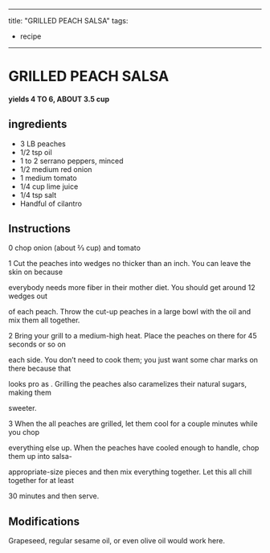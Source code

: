 
---
title: "GRILLED PEACH SALSA"
tags:
  - recipe
---
# GRILLED PEACH SALSA



#### yields  4 TO 6, ABOUT 3.5 cup


## ingredients
* 3 LB peaches 
* 1/2 tsp oil 
* 1 to 2 serrano peppers, minced 
* 1/2 medium red onion 
* 1 medium tomato 
* 1/4 cup lime juice 
* 1/4 tsp salt 
* Handful of cilantro 



## Instructions
0 chop onion (about 2⁄3 cup) and tomato

1 Cut the peaches into wedges no thicker than an inch. You can leave the skin on because

everybody needs more fiber in their mother diet. You should get around 12 wedges out

of each peach. Throw the cut-up peaches in a large bowl with the oil and mix them all together.

2 Bring your grill to a medium-high heat. Place the peaches on there for 45 seconds or so on

each side. You don’t need to cook them; you just want some char marks on there because that

looks pro as  . Grilling the peaches also caramelizes their natural sugars, making them

sweeter.

3 When the all peaches are grilled, let them cool for a couple minutes while you chop

everything else up. When the peaches have cooled enough to handle, chop them up into salsa-

appropriate-size pieces and then mix everything together. Let this all chill together for at least

30 minutes and then serve.



## Modifications
Grapeseed, regular sesame oil, or even olive oil would work here.




